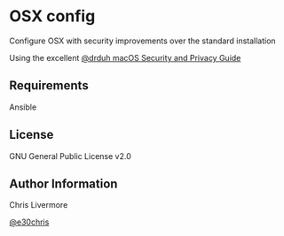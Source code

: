 OSX config
=========

Configure OSX with security improvements over the standard installation

Using the excellent [@drduh macOS Security and Privacy Guide](https://github.com/drduh/macOS-Security-and-Privacy-Guide)

Requirements
------------

Ansible


License
-------

GNU General Public License v2.0

Author Information
------------------
Chris Livermore

[@e30chris](https://twitter.com/e30chris)

